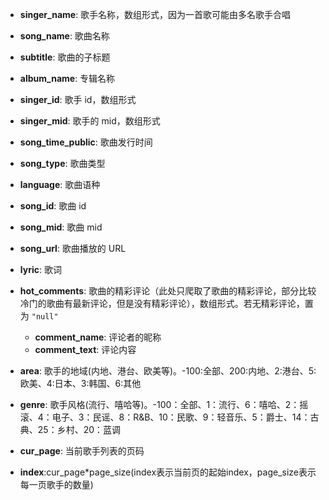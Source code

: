 - **singer_name**: 歌手名称，数组形式，因为一首歌可能由多名歌手合唱
- **song_name**: 歌曲名称
- **subtitle**: 歌曲的子标题
- **album_name**: 专辑名称
- **singer_id**: 歌手 id，数组形式
- **singer_mid**: 歌手的 mid，数组形式
- **song_time_public**: 歌曲发行时间
- **song_type**: 歌曲类型
- **language**: 歌曲语种
- **song_id**: 歌曲 id
- **song_mid**: 歌曲 mid
- **song_url**: 歌曲播放的 URL
- **lyric**: 歌词
- **hot_comments**: 歌曲的精彩评论（此处只爬取了歌曲的精彩评论，部分比较冷门的歌曲有最新评论，但是没有精彩评论），数组形式。若无精彩评论，置为 `"null"`
  - **comment_name**: 评论者的昵称
  - **comment_text**: 评论内容






- **area**: 歌手的地域(内地、港台、欧美等)。-100:全部、200:内地、2:港台、5:欧美、4:日本、3:韩国、6:其他
- **genre**: 歌手风格(流行、嘻哈等)。-100：全部、1：流行、6：嘻哈、2：摇滚、4：电子、3：民谣、8：R&B、10：民歌、9：轻音乐、5：爵士、14：古典、25：乡村、20：蓝调
- **cur_page**: 当前歌手列表的页码
- **index**:cur_page*page_size(index表示当前页的起始index，page_size表示每一页歌手的数量)

